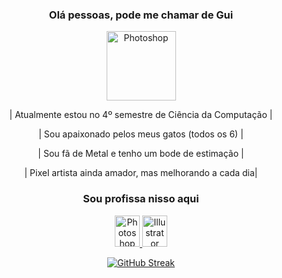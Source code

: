 <h3 align="center">Olá pessoas, pode me chamar de Gui</h3>

<div align="center">
  
  <img src="https://i.imgur.com/vde3O8R.gif" alt="Photoshop" height="111" width="111" />
  
  | Atualmente estou no 4º semestre de Ciência da Computação |
  
  | Sou apaixonado pelos meus gatos (todos os 6) |
  
  | Sou fã de Metal e tenho um bode de estimação |
  
  | Pixel artista ainda amador, mas melhorando a cada dia|
</div>

<h3 align="center">Sou profissa nisso aqui</h3>
<p align="center">
    <a href="seu link" target="blank">
        <img src="https://cdn.jsdelivr.net/gh/devicons/devicon@latest/icons/photoshop/photoshop-original.svg" alt="Photoshop" height="50" width="40" />
    </a>
    <a href="seu link" target="blank">
        <img src="https://cdn.jsdelivr.net/gh/devicons/devicon@latest/icons/illustrator/illustrator-plain.svg" alt="Illustrator" height="50" width="40" />
    </a>
</p>

<div align="center">
  
[![GitHub Streak](https://github-readme-streak-stats.herokuapp.com/?user=GuiDSousa)](https://git.io/streak-stats)

</div>
